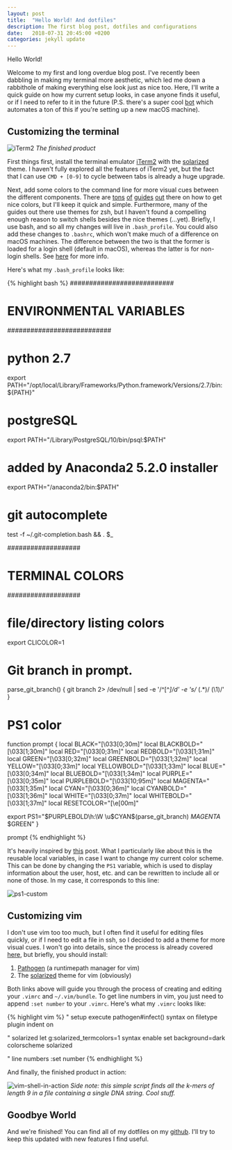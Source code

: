```yaml
---
layout: post
title:  "Hello World! And dotfiles"
description: The first blog post, dotfiles and configurations
date:   2018-07-31 20:45:00 +0200
categories: jekyll update
---
```

Hello World! 

Welcome to my first and long overdue blog post. I've recently been dabbling in making my
terminal more aesthetic, which led me down a rabbithole of making everything else look just as nice too.
Here, I'll write a quick guide on how my current setup looks, in case anyone finds it useful, or if I
need to refer to it in the future (P.S. there's a super cool [bot][dotfiles-bot] which automates a ton
of this if you're setting up a new macOS machine).

## Customizing the terminal

![iTerm2]({{site.baseurl}}/assets/img/2018-07-31-hello-world-and-dotfiles/iterm2.png)
*The finished product*

First things first, install the terminal emulator [iTerm2][iTerm2-link] with the [solarized][solarized-link] theme. I haven't fully explored all the features of iTerm2 yet, but the fact that I can use `CMD + [0-9]` to cycle between tabs is already a huge upgrade.  

Next, add some colors to the command line for more visual cues between the different components. There are 
[tons][tons] [of][of] [guides][guides] [out][out] there on how to get nice colors, but I'll keep it quick and simple. Furthermore, many of the guides out there use themes for zsh, but I haven't found a compelling enough reason to switch shells besides the nice themes (...yet). Briefly, I use bash, and so all my changes will live in `.bash_profile`. You could also add these changes to `.bashrc`, which won't make much of a difference on macOS machines. The difference between the two is that the former is loaded for a login shell (default in macOS), whereas the latter is for non-login shells. See [here][shell-se] for more info.

Here's what my `.bash_profile` looks like:

{% highlight bash %}
###########################
# ENVIRONMENTAL VARIABLES #
###########################

# python 2.7
export PATH="/opt/local/Library/Frameworks/Python.framework/Versions/2.7/bin:${PATH}"

# postgreSQL
export PATH="/Library/PostgreSQL/10/bin/psql:$PATH"

# added by Anaconda2 5.2.0 installer
export PATH="/anaconda2/bin:$PATH"

# git autocomplete
test -f ~/.git-completion.bash && . $_

###################
# TERMINAL COLORS #
###################

# file/directory listing colors
export CLICOLOR=1

# Git branch in prompt.
parse_git_branch() {
  git branch 2> /dev/null | sed -e '/^[^*]/d' -e 's/* \(.*\)/ (\1)/'
}

# PS1 color
function prompt {
  local BLACK="\[\033[0;30m\]"
  local BLACKBOLD="\[\033[1;30m\]"
  local RED="\[\033[0;31m\]"
  local REDBOLD="\[\033[1;31m\]"
  local GREEN="\[\033[0;32m\]"
  local GREENBOLD="\[\033[1;32m\]"
  local YELLOW="\[\033[0;33m\]"
  local YELLOWBOLD="\[\033[1;33m\]"
  local BLUE="\[\033[0;34m\]"
  local BLUEBOLD="\[\033[1;34m\]"
  local PURPLE="\[\033[0;35m\]"
  local PURPLEBOLD="\[\033[10;95m\]"
  local MAGENTA="\[\033[1;35m\]"
  local CYAN="\[\033[0;36m\]"
  local CYANBOLD="\[\033[1;36m\]"
  local WHITE="\[\033[0;37m\]"
  local WHITEBOLD="\[\033[1;37m\]"
  local RESETCOLOR="\[\e[00m\]"

  export PS1="$PURPLEBOLD\h:\W \u$CYAN\$(parse_git_branch) $MAGENTA$ $GREEN"
}

prompt
{% endhighlight %}

It's heavily inspired by [this][dobson-dev-link] post. What I particularly like about this is the reusable local variables, in case I want to change my current color scheme. This can be done by changing the `PS1` variable, which is used to display information about the user, host, etc. and can be rewritten to include all or none of those. In my case, it corresponds to this line:

![ps1-custom]({{site.baseurl}}/assets/img/2018-07-31-hello-world-and-dotfiles/ps1-custom.png) 

## Customizing vim

I don't use vim too too much, but I often find it useful for editing files quickly, or if I need to edit a file in ssh, so I decided to add a theme for more visual cues. I won't go into details, since the process is already covered [here][set-up-vim-solarized-link], but briefly, you should install:

1. [Pathogen][pathogen-github] (a runtimepath manager for vim)
2. The [solarized][solarized-vim] theme for vim (obviously)

Both links above will guide you through the process of creating and editing your `.vimrc` and `~/.vim/bundle`. To get line numbers in vim, you just need to append `:set number` to your `.vimrc`. Here's what my `.vimrc` looks like:

{% highlight vim %}
" setup
execute pathogen#infect()
syntax on
filetype plugin indent on

" solarized
let g:solarized_termcolors=1
syntax enable
set background=dark
colorscheme solarized

" line numbers
:set number
{% endhighlight %}

And finally, the finished product in action:

![vim-shell-in-action]({{site.baseurl}}/assets/img/2018-07-31-hello-world-and-dotfiles/vim-shell-in-action.png)
*Side note: this simple script finds all the k-mers of length 9 in a file containing a single DNA string. Cool stuff.*

## Goodbye World

And we're finished! You can find all of my dotfiles on my [github][github]. I'll try to keep this updated with new features I find useful.

[github]: https://github.com/kevinxchan/dotfiles
[pathogen-github]: https://github.com/tpope/vim-pathogen
[solarized-vim]: https://github.com/altercation/vim-colors-solarized
[set-up-vim-solarized-link]: http://blog.likewise.org/2012/04/how-to-set-up-solarized-color-scheme/
[dobson-dev-link]: https://dobsondev.com/2014/02/21/customizing-your-terminal/
[shell-se]: https://apple.stackexchange.com/questions/51036/what-is-the-difference-between-bash-profile-and-bashrc
[out]: https://www.howtogeek.com/307701/how-to-customize-and-colorize-your-bash-prompt/
[guides]: http://tldp.org/HOWTO/Bash-Prompt-HOWTO/x329.html
[of]: https://misc.flogisoft.com/bash/tip_colors_and_formatting
[tons]: https://www.cyberciti.biz/faq/bash-shell-change-the-color-of-my-shell-prompt-under-linux-or-unix/
[solarized-link]: https://github.com/altercation/solarized/tree/master/iterm2-colors-solarized
[iTerm2-link]: https://www.iterm2.com/downloads.html
[dotfiles-bot]: https://github.com/atomantic/dotfiles
